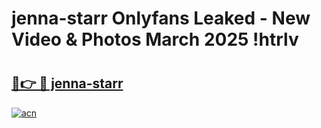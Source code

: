 # jenna-starr Onlyfans Leaked - New Video & Photos March 2025 !htrlv

# <h2><a href="https://pg5he3.iuczelnia.edu.pl?title=jenna-starr&ref=htrlv">🔗👉 🔴 jenna-starr</a></h2>

[![acn](https://github.com/user-attachments/assets/0f9c940e-d8b0-45ae-aac7-cd30a18b3e1c)](https://pg5he3.iuczelnia.edu.pl?title=jenna-starr&ref=htrlv)

